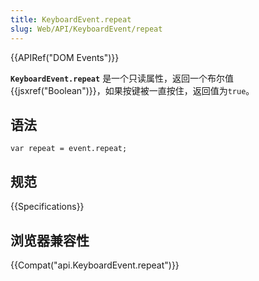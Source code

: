 ```yaml
---
title: KeyboardEvent.repeat
slug: Web/API/KeyboardEvent/repeat
---
```

{{APIRef("DOM Events")}}

**`KeyboardEvent.repeat`** 是一个只读属性，返回一个布尔值{{jsxref("Boolean")}}，如果按键被一直按住，返回值为`true`。

## 语法

```plain
var repeat = event.repeat;
```

## 规范

{{Specifications}}

## 浏览器兼容性

{{Compat("api.KeyboardEvent.repeat")}}
